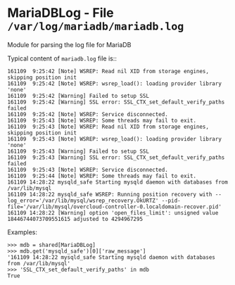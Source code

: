 MariaDBLog - File ``/var/log/mariadb/mariadb.log``
==================================================

Module for parsing the log file for MariaDB

Typical content of ``mariadb.log`` file is::

    161109  9:25:42 [Note] WSREP: Read nil XID from storage engines, skipping position init
    161109  9:25:42 [Note] WSREP: wsrep_load(): loading provider library 'none'
    161109  9:25:42 [Warning] Failed to setup SSL
    161109  9:25:42 [Warning] SSL error: SSL_CTX_set_default_verify_paths failed
    161109  9:25:42 [Note] WSREP: Service disconnected.
    161109  9:25:43 [Note] WSREP: Some threads may fail to exit.
    161109  9:25:43 [Note] WSREP: Read nil XID from storage engines, skipping position init
    161109  9:25:43 [Note] WSREP: wsrep_load(): loading provider library 'none'
    161109  9:25:43 [Warning] Failed to setup SSL
    161109  9:25:43 [Warning] SSL error: SSL_CTX_set_default_verify_paths failed
    161109  9:25:43 [Note] WSREP: Service disconnected.
    161109  9:25:44 [Note] WSREP: Some threads may fail to exit.
    161109 14:28:22 mysqld_safe Starting mysqld daemon with databases from /var/lib/mysql
    161109 14:28:22 mysqld_safe WSREP: Running position recovery with --log_error='/var/lib/mysql/wsrep_recovery.OkURTZ' --pid-file='/var/lib/mysql/overcloud-controller-0.localdomain-recover.pid'
    161109 14:28:22 [Warning] option 'open_files_limit': unsigned value 18446744073709551615 adjusted to 4294967295

Examples:

    >>> mdb = shared[MariaDBLog]
    >>> mdb.get('mysqld_safe')[0]['raw_message']
    '161109 14:28:22 mysqld_safe Starting mysqld daemon with databases from /var/lib/mysql'
    >>> 'SSL_CTX_set_default_verify_paths' in mdb
    True